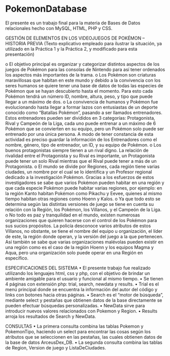 # PokemonDatabase

El presente es un trabajo final para la materia de Bases de Datos relacionales hecho con MySQL, HTML, PHP y CSS. 

GESTIÓN DE ELEMENTOS EN LOS VIDEOJUEGOS DE POKÉMON – HISTORIA PREVIA 
(Texto explicativo empleado para ilustrar la situación, ya utilizado en la Práctica 1 y la Práctica 2, y modificado para esta presentación)

o	El objetivo principal es organizar y categorizar distintos aspectos de los juegos de Pokémon para las consolas de Nintendo para así tener ordenados los aspectos más importantes de la trama.
o	Los Pokémon son criaturas maravillosas que habitan en este mundo y debido a la convivencia con los seres humanos se quiere tener una base de datos de todas las especies de Pokémon que se hayan descubierto hasta el momento. Para esto cada Pokémon tendrá un número ID, nombre, altura, peso, y tipo que puede llegar a un máximo de dos.
o	La convivencia de humanos y Pokémon fue evolucionando hasta llegar a formar lazos con entusiastas de un deporte conocido como “Batallas Pokémon”, pasando a ser llamados entrenadores. Estos entrenadores pueden ser divididos en 3 categorías: Protagonista, Rival y Campeón de la Liga, cada uno puede entrenar a un máximo de 6 Pokémon que se convierten en su equipo, pero un Pokémon solo puede ser entrenado por una única persona. A modo de tener constancia de esta actividad es preciso guardar la información de los Entrenadores como el nombre, género, tipo de entrenador, un ID, y su equipo de Pokémon.
o	Los buenos protagonistas siempre tienen a un rival digno. La relación de rivalidad entre el Protagonista y su Rival es importante, un Protagonista puede tener un solo Rival mientras que el Rival puede tener a más de un Protagonista.
o	El mundo se divide por Regiones, cada región tiene varias ciudades, un nombre por el cual se lo identifica y un Profesor regional dedicado a la investigación Pokémon. Gracias a los esfuerzos de estos investigadores se sabe que varios Pokémon pueden habitar en una región y que cada especie Pokémon puede habitar varias regiones, por ejemplo: en la región Kanto habitan Pokémon como Pikachu y Eevee, quienes al mismo tiempo habitan otras regiones como Hoenn y Kalos. 
o	Ya que todo esto se determina según las distintas versiones de juego se tiene en cuenta su relación con la Región, los Pokémon, los Villanos, y el Campeón de la Liga.
o	No todo es paz y tranquilidad en el mundo, existen numerosas organizaciones que quieren hacerse con el control de los Pokémon para sus sucios propósitos. La policía desconoce varios atributos de estos Villanos, no obstante, se tiene el nombre del equipo u organización, el líder de este, la región donde operan, y la versión del juego a la que pertenecen. Así también se sabe que varias organizaciones malévolas pueden existir en una región como es el caso de la región Hoenn y los equipos Magma y Aqua, pero una organización solo puede operar en una Región en específico.


ESPECIFICACIONES DEL SISTEMA
•	El presente trabajo fue realizado utilizando los lenguajes html, css y php, con el objetivo de brindar un ambiente amigable para el usuario y funcional al mismo tiempo.
•	Se tienen 4 páginas con extensión php: trial, search, newdata y results.
•	Trial es el menú principal donde se encuentra la información del autor del código y links con botones hacia otras páginas.
•	Search es el “motor de búsqueda”, mediante select y pestañas que obtienen datos de la base directamente se pueden efectuar búsquedas personalizadas.
•	NewData sirve para introducir nuevos valores relacionados con Pokemon y Region.
•	Results arroja los resultados de Search y NewData.

CONSULTAS
•	La primera consulta combina las tablas Pokemon y PokemonTipo, haciendo un select para encontrar las cosas según los atributos que se seleccionen en las pestañas, las cuales obtienen datos de la base de datos ArceusDex_DB.
•	La segunda consulta combina las tablas de Region, Version de juego y ListaDeCiudades.
